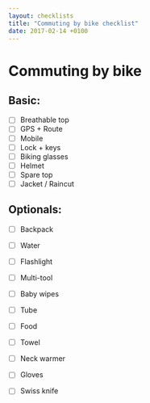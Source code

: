 ```yaml
---
layout: checklists
title: "Commuting by bike checklist"
date: 2017-02-14 +0100
---
```


Commuting by bike
======

Basic:
------

* [ ] Breathable top
* [ ] GPS + Route
* [ ] Mobile
* [ ] Lock + keys
* [ ] Biking glasses
* [ ] Helmet
* [ ] Spare top
* [ ] Jacket / Raincut

Optionals:
---------

* [ ] Backpack
* [ ] Water
* [ ] Flashlight
* [ ] Multi-tool
* [ ] Baby wipes
* [ ] Tube
* [ ] Food
* [ ] Towel
* [ ] Neck warmer
* [ ] Gloves
* [ ] Swiss knife

